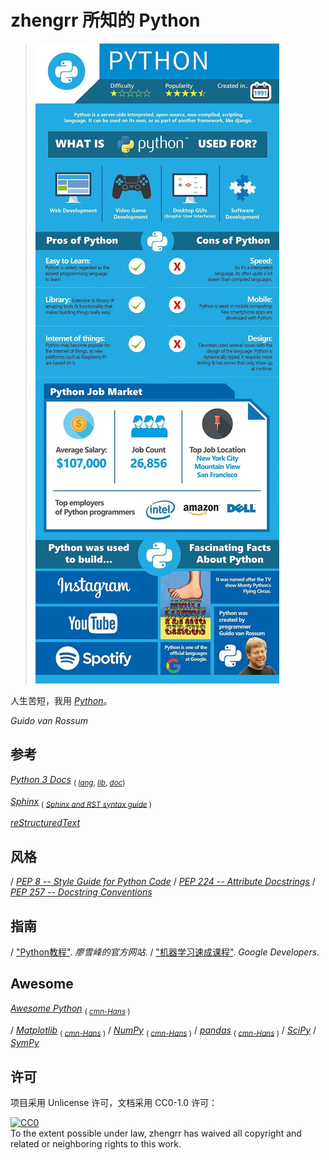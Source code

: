 # zhengrr 所知的 Python

> [![Should You Learn Python, C, or Ruby to Be a Top Coder?](./README-IMG.jpg)](https://byrslf.co/188a5bdc9f54 "Should You Learn Python, C, or Ruby to Be a Top Coder?")

人生苦短，我用 [*Python*](https://python.org "Python, 1991")。

*Guido van Rossum*

## 参考

[*Python 3 Docs*](https://docs.python.org/3/ "Python 3 documentation") <sub>(
  [*lang*](https://docs.python.org/3/reference "The Python Language Reference"),
  [*lib*](https://docs.python.org/3/library "The Python Standard Library"),
  [*doc*](https://docs.python.org/3.1/documenting/ "Documenting Python"))</sub>

[*Sphinx*](https://www.sphinx-doc.org/) <sub>(
  [*Sphinx and RST syntax guide*](https://thomas-cokelaer.info/tutorials/sphinx/) )</sub>

[*reStructuredText*](http://docutils.sourceforge.net/rst.html)

## 风格

/ [*PEP 8 -- Style Guide for Python Code*](https://python.org/dev/peps/pep-0008/)
/ [*PEP 224 -- Attribute Docstrings*](https://python.org/dev/peps/pep-0224/)
/ [*PEP 257 -- Docstring Conventions*](https://python.org/dev/peps/pep-0257/)

## 指南

/ ["Python教程"](https://www.liaoxuefeng.com/wiki/0014316089557264a6b348958f449949df42a6d3a2e542c000). *廖雪峰的官方网站*.
/ ["机器学习速成课程"](https://developers.google.cn/machine-learning/crash-course/). *Google Developers*.

## Awesome

[*Awesome Python*](https://awesome-python.com/) <sub>(
  [*cmn-Hans*](http://python.jobbole.com/84464) )</sub>

/ [*Matplotlib*](https://matplotlib.org/) <sub>(
    [*cmn-Hans*](https://matplotlib.org.cn/) )</sub>
/ [*NumPy*](https://numpy.org/) <sub>(
    [*cmn-Hans*](https://numpy.org.cn/) )</sub>
/ [*pandas*](https://pandas.pydata.org/) <sub>(
    [*cmn-Hans*](https://pypandas.cn/) )</sub>
/ [*SciPy*](https://scipy.org/)
/ [*SymPy*](https://sympy.org/)

## 许可

项目采用 Unlicense 许可，文档采用 CC0-1.0 许可：

<p xmlns:dct="https://purl.org/dc/terms/">
  <a rel="license"
     href="https://creativecommons.org/publicdomain/zero/1.0/">
    <img src="https://licensebuttons.net/p/zero/1.0/88x31.png" style="border-style: none;" alt="CC0" />
  </a>
  <br />
  To the extent possible under law,
  <span resource="[_:publisher]" rel="dct:publisher">
    <span property="dct:title">zhengrr</span></span>
  has waived all copyright and related or neighboring rights to this work.
</p>
